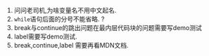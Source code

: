 1. 问问老司机,为啥变量名不用中文起名.
2. `while`语句后面的分号不能省略.  ?
3. break与continue的跳出问题在最内层代码块的问题需要写demo测试
4. label需要写demo测试.
5. break,continue,label 需要再看MDN文档.
